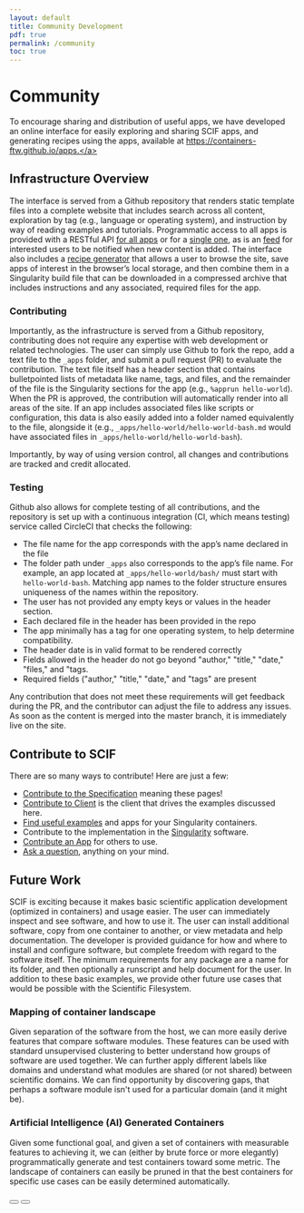 ```yaml
---
layout: default
title: Community Development
pdf: true
permalink: /community
toc: true
---
```


# Community

To encourage sharing and distribution of useful apps, we have developed an online interface for easily exploring and sharing SCIF apps, and generating recipes using the apps, available at <a href="https://containers-ftw.github.io/apps" target="_blank">https://containers-ftw.github.io/apps.</a>

## Infrastructure Overview
The interface is served from a Github repository that renders static template files into a complete website that includes search across all content, exploration by tag (e.g., language or operating system), and instruction by way of reading examples and tutorials. Programmatic access to all apps is provided with a RESTful API <a href="https://containers-ftw.github.io/apps/api/index.json" target="_blank">for all apps</a> or for a <a href="https://containers-ftw.github.io/apps/scif/hello-world/hello-world-bash/?json=1" target="_blank">single one</a>, as is an <a href="https://containers-ftw.github.io/apps/feed.xml" target="_blank">feed</a> for interested users to be notified when new content is added. The interface also includes a <a href="https://containers-ftw.github.io/apps/generate" target="_blank">recipe generator</a> that allows a user to browse the site, save apps of interest in the browser’s local storage, and then combine them in a Singularity build file that can be downloaded in a compressed archive that includes instructions and any associated, required files for the app.


### Contributing
Importantly, as the infrastructure is served from a Github repository, contributing does not require any expertise with web development or related technologies. The user can simply use Github to fork the repo, add a text file to the `_apps` folder, and submit a pull request (PR) to evaluate the contribution. The text file itself has a header section that contains bulletpointed lists of metadata like name, tags, and files, and the remainder of the file is the Singularity sections for the app (e.g., `%apprun hello-world`).  When the PR is approved, the contribution will automatically render into all areas of the site. If an app includes associated files like scripts or configuration, this data is also easily added into a folder named equivalently to the file, alongside it (e.g., `_apps/hello-world/hello-world-bash.md` would have associated files in `_apps/hello-world/hello-world-bash`).

Importantly, by way of using version control, all changes and contributions are tracked and credit allocated.

### Testing
Github also allows for complete testing of all contributions, and the repository is set up with a continuous integration (CI, which means testing) service called CircleCI that checks the following:

- The file name for the app corresponds with the app’s name declared in the file
- The folder path under `_apps` also corresponds to the app’s file name. For example, an app located at `_apps/hello-world/bash/` must start with `hello-world-bash`. Matching app names to the folder structure ensures uniqueness of the names within the repository.
- The user has not provided any empty keys or values in the header section.
- Each declared file in the header has been provided in the repo
- The app minimally has a tag for one operating system, to help determine compatibility.
- The header date is in valid format to be rendered correctly
- Fields allowed in the header do not go beyond "author," "title," "date," "files," and "tags.
- Required fields ("author," "title," "date," and "tags" are present

Any contribution that does not meet these requirements will get feedback during the PR, and the contributor can adjust the file to address any issues. As soon as the content is merged into the master branch, it is immediately live on the site.


## Contribute to SCIF
There are so many ways to contribute! Here are just a few:

 - [Contribute to the Specification](https://www.github.com/vsoch/scif) meaning these pages!
 - [Contribute to Client](https://www.github.com/vsoch/scif) is the client that drives the examples discussed here.
 - [Find useful examples](https://containers-ftw.github.io/apps) and apps for your Singularity containers.
 - Contribute to the implementation in the [Singularity](https://www.github.com/singularityware/singularity.git) software.
 - [Contribute an App](https://www.github.com/containers-ftw/apps) for others to use.
 - [Ask a question](https://www.github.com/vsoch/scif/issues), anything on your mind.

## Future Work
SCIF is exciting because it makes basic scientific application development (optimized in containers) and usage easier. The user can immediately inspect and see software, and how to use it. The user can install additional software, copy from one container to another, or view metadata and help documentation. The developer is provided guidance for how and where to install and configure software, but complete freedom with regard to the software itself. The minimum requirements for any package are a name for its folder, and then optionally a runscript and help document for the user. In addition to these basic examples, we provide other future use cases that would be possible with the Scientific Filesystem.


### Mapping of container landscape
Given separation of the software from the host, we can more easily derive features that compare software modules. These features can be used with standard unsupervised clustering to better understand how groups of software are used together. We can further apply different labels like domains and understand what modules are shared (or not shared) between scientific domains. We can find opportunity by discovering gaps, that perhaps a software module isn't used for a particular domain (and it might be).

### Artificial Intelligence (AI) Generated Containers
Given some functional goal, and given a set of containers with measurable features to achieving it, we can (either by brute force or more elegantly) programmatically generate and test containers toward some metric. The landscape of containers can easily be pruned in that the best containers for specific use cases can be easily determined automatically.

<div>
    <a href="/scif/examples"><button class="previous-button btn btn-primary"><i class="fa fa-chevron-left"></i> </button></a>
    <a href="/scif/appendix"><button class="next-button btn btn-primary"><i class="fa fa-chevron-right"></i> </button></a>
</div><br>
